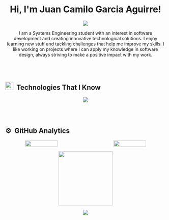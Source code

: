<h1 align="center">
Hi, I'm Juan Camilo Garcia Aguirre!
</h1>

<p align="center">
	<a href="https://github.com/Bouaskaoun">
		<img src="https://readme-typing-svg.herokuapp.com?lines=Systems+Engineering+Student;Java+Developer;Always+Learning+New+Stuff;Good+Vibes+Only;&center=true&width=380&height=45">
	</a>
</p>

<div>
<p align="center">
I am a Systems Engineering student with an interest in software development and creating innovative technological solutions. I enjoy learning new stuff and tackling challenges that help me improve my skills. I like working on projects where I can apply my knowledge in software design, always striving to make a positive impact with my work.
</p>
</div>

<br><br>

## <img src="https://media2.giphy.com/media/QssGEmpkyEOhBCb7e1/giphy.gif?cid=ecf05e47a0n3gi1bfqntqmob8g9aid1oyj2wr3ds3mg700bl&rid=giphy.gif" width="25"> <b>&nbsp;Technologies That I Know</b>

<p align="center">
  <a href="https://skillicons.dev">
    <img src="https://skillicons.dev/icons?i=java,spring,idea,py,vscode,postgres,azure,github,git,docker,postman&perline=15" />
  </a>
</p>

<br><br>

## ⚙️ &nbsp;GitHub Analytics

<p align="center" style="display: flex; justify-content: space-between; gap: 20px;">
    <img src="https://github-readme-stats-eight-theta.vercel.app/api?username=CamiloGarcia09&show_icons=true&theme=algolia&include_all_commits=true&count_private=true" 
         style="width: 45%; height: auto;">
    <img src="https://github-readme-stats-eight-theta.vercel.app/api/top-langs/?username=CamiloGarcia09&layout=compact&langs_count=8&theme=algolia"
         style="width: 45%; height: auto;">
</p>


<p align="center">
  <img height="170em" src="https://github-readme-streak-stats.herokuapp.com/?user=CamiloGarcia09&theme=algolia&hide_border=false"/>
</p>

<div align="center">

[![](https://visitcount.itsvg.in/api?id=CamiloGarcia09&icon=1&color=1)](https://visitcount.itsvg.in)

</div>

